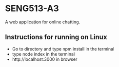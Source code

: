 # SENG513-A3
A web application for online chatting.

## Instructions for running on Linux
* Go to directory and type npm install in the terminal
* type node index in the terminal
* http://localhost:3000 in browser